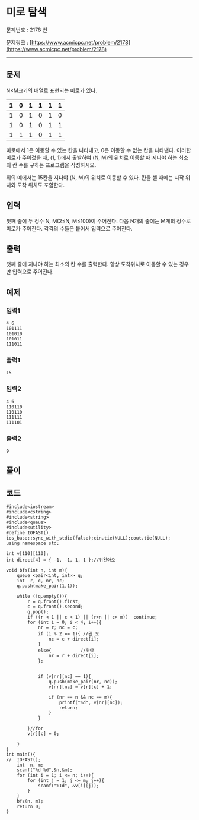 # 미로 탐색 #

문제번호 : 2178 번

문제링크 : [https://www.acmicpc.net/problem/2178](https://www.acmicpc.net/problem/2178)

----------

## 문제 ##

N×M크기의 배열로 표현되는 미로가 있다.

| 1    | 0    | 1    | 1    | 1    | 1    |
| ---- | ---- | ---- | ---- | ---- | ---- |
| 1    | 0    | 1    | 0    | 1    | 0    |
| 1    | 0    | 1    | 0    | 1    | 1    |
| 1    | 1    | 1    | 0    | 1    | 1    |

미로에서 1은 이동할 수 있는 칸을 나타내고, 0은 이동할 수 없는 칸을 나타낸다. 이러한 미로가 주어졌을 때, (1, 1)에서 출발하여 (N, M)의 위치로 이동할 때 지나야 하는 최소의 칸 수를 구하는 프로그램을 작성하시오.

위의 예에서는 15칸을 지나야 (N, M)의 위치로 이동할 수 있다. 칸을 셀 때에는 시작 위치와 도착 위치도 포함한다.




## 입력 ##

첫째 줄에 두 정수 N, M(2≤N, M≤100)이 주어진다. 다음 N개의 줄에는 M개의 정수로 미로가 주어진다. 각각의 수들은 붙어서 입력으로 주어진다.




## 출력 ##

첫째 줄에 지나야 하는 최소의 칸 수를 출력한다. 항상 도착위치로 이동할 수 있는 경우만 입력으로 주어진다.




## 예제 ##
### 입력1

```
4 6
101111
101010
101011
111011
```

### 출력1

```
15
```

### 입력2

```
4 6
110110
110110
111111
111101
```

### 출력2

```
9
```



## 풀이





## 코드 ##




	#include<iostream>
	#include<cstring>
	#include<string>
	#include<queue>
	#include<utility>
	#define IOFAST() ios_base::sync_with_stdio(false);cin.tie(NULL);cout.tie(NULL);
	using namespace std;
	
	int v[110][110];
	int direct[4] = { -1, -1, 1, 1 };//위왼아오
	
	void bfs(int n, int m){
		queue <pair<int, int>> q;
		int  r, c, nr, nc;
		q.push(make_pair(1,1));
	
		while (!q.empty()){
			r = q.front().first;
			c = q.front().second;
			q.pop();
			if ((r < 1 || c < 1) || (r>n || c> m))	continue;
			for (int i = 0; i < 4; i++){
				nr = r; nc = c;
				if (i % 2 == 1){ //왼 오
					nc = c + direct[i];
				}
				else{			//위아
					nr = r + direct[i];
				};
	
	
				if (v[nr][nc] == 1){
					q.push(make_pair(nr, nc));
					v[nr][nc] = v[r][c] + 1;
	
					if (nr == n && nc == m){
						printf("%d", v[nr][nc]);
						return;
					}
				}
	
			}//for
			v[r][c] = 0;
	
		}
	}
	int main(){
	//	IOFAST();
		int  n, m;
		scanf("%d %d",&n,&m);
		for (int i = 1; i <= n; i++){
			for (int j = 1; j <= m; j++){
				scanf("%1d", &v[i][j]);
			}
		}
		bfs(n, m);
		return 0;
	}

​	
	

